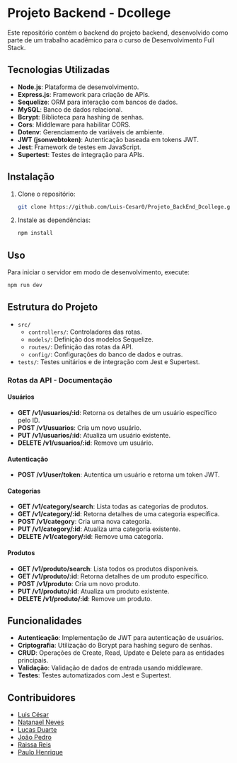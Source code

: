 
# Projeto Backend - Dcollege

Este repositório contém o backend do projeto backend, desenvolvido como parte de um trabalho acadêmico para o curso de Desenvolvimento Full Stack.

## Tecnologias Utilizadas

- **Node.js**: Plataforma de desenvolvimento.
- **Express.js**: Framework para criação de APIs.
- **Sequelize**: ORM para interação com bancos de dados.
- **MySQL**: Banco de dados relacional.
- **Bcrypt**: Biblioteca para hashing de senhas.
- **Cors**: Middleware para habilitar CORS.
- **Dotenv**: Gerenciamento de variáveis de ambiente.
- **JWT (jsonwebtoken)**: Autenticação baseada em tokens JWT.
- **Jest**: Framework de testes em JavaScript.
- **Supertest**: Testes de integração para APIs.

## Instalação

1. Clone o repositório:
   ```bash
   git clone https://github.com/Luis-Cesar0/Projeto_BackEnd_Dcollege.git
   ```
2. Instale as dependências:
   ```bash
   npm install
   ```

## Uso

Para iniciar o servidor em modo de desenvolvimento, execute:
```bash
npm run dev
```

## Estrutura do Projeto

- `src/`
  - `controllers/`: Controladores das rotas.
  - `models/`: Definição dos modelos Sequelize.
  - `routes/`: Definição das rotas da API.
  - `config/`: Configurações do banco de dados e outras.  
- `tests/`: Testes unitários e de integração com Jest e Supertest.

### Rotas da API - Documentação

#### Usuários

- **GET /v1/usuarios/:id**: Retorna os detalhes de um usuário específico pelo ID.
- **POST /v1/usuarios**: Cria um novo usuário.
- **PUT /v1/usuarios/:id**: Atualiza um usuário existente.
- **DELETE /v1/usuarios/:id**: Remove um usuário.

#### Autenticação

- **POST /v1/user/token**: Autentica um usuário e retorna um token JWT.

#### Categorias

- **GET /v1/category/search**: Lista todas as categorias de produtos.
- **GET /v1/category/:id**: Retorna detalhes de uma categoria específica.
- **POST /v1/category**: Cria uma nova categoria.
- **PUT /v1/category/:id**: Atualiza uma categoria existente.
- **DELETE /v1/category/:id**: Remove uma categoria.

#### Produtos

- **GET /v1/produto/search**: Lista todos os produtos disponíveis.
- **GET /v1/produto/:id**: Retorna detalhes de um produto específico.
- **POST /v1/produto**: Cria um novo produto.
- **PUT /v1/produto/:id**: Atualiza um produto existente.
- **DELETE /v1/produto/:id**: Remove um produto.

## Funcionalidades

- **Autenticação**: Implementação de JWT para autenticação de usuários.
- **Criptografia**: Utilização do Bcrypt para hashing seguro de senhas.
- **CRUD**: Operações de Create, Read, Update e Delete para as entidades principais.
- **Validação**: Validação de dados de entrada usando middleware.
- **Testes**: Testes automatizados com Jest e Supertest.

## Contribuidores

- [Luis César](https://github.com/Luis-Cesar0)
- [Natanael Neves](https://github.com/NatanaelNeves)
- [Lucas Duarte](https://github.com/duartetech)
- [João Pedro](https://github.com/jp3droal)
- [Raissa Reis](https://github.com/raiswss)
- [Paulo Henrique](https://github.com/PauloHenrrq)






